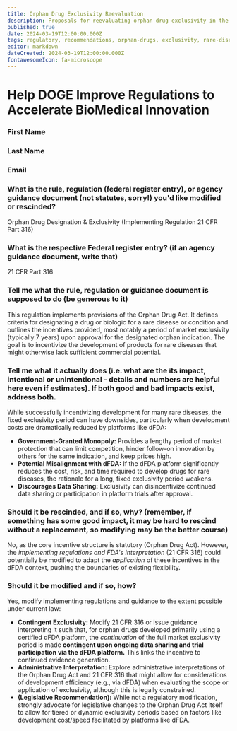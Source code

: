 ```yaml
---
title: Orphan Drug Exclusivity Reevaluation
description: Proposals for reevaluating orphan drug exclusivity in the context of dFDA platform trials
published: true
date: 2024-03-19T12:00:00.000Z
tags: regulatory, recommendations, orphan-drugs, exclusivity, rare-diseases
editor: markdown
dateCreated: 2024-03-19T12:00:00.000Z
fontawesomeIcon: fa-microscope
---
```


# Help DOGE Improve Regulations to Accelerate BioMedical Innovation

### First Name

### Last Name

### Email

### What is the rule, regulation (federal register entry), or agency guidance document (not statutes, sorry!) you'd like modified or rescinded?

Orphan Drug Designation & Exclusivity (Implementing Regulation 21 CFR Part 316)

### What is the respective Federal register entry? (if an agency guidance document, write that)

21 CFR Part 316

### Tell me what the rule, regulation or guidance document is supposed to do (be generous to it)

This regulation implements provisions of the Orphan Drug Act. It defines criteria for designating a drug or biologic for a rare disease or condition and outlines the incentives provided, most notably a period of market exclusivity (typically 7 years) upon approval for the designated orphan indication. The goal is to incentivize the development of products for rare diseases that might otherwise lack sufficient commercial potential.

### Tell me what it actually does (i.e. what are the its impact, intentional or unintentional - details and numbers are helpful here even if estimates). If both good and bad impacts exist, address both.

While successfully incentivizing development for many rare diseases, the fixed exclusivity period can have downsides, particularly when development costs are dramatically reduced by platforms like dFDA:
*   **Government-Granted Monopoly:** Provides a lengthy period of market protection that can limit competition, hinder follow-on innovation by others for the same indication, and keep prices high.
*   **Potential Misalignment with dFDA:** If the dFDA platform significantly reduces the cost, risk, and time required to develop drugs for rare diseases, the rationale for a long, fixed exclusivity period weakens.
*   **Discourages Data Sharing:** Exclusivity can disincentivize continued data sharing or participation in platform trials after approval.

### Should it be rescinded, and if so, why? (remember, if something has some good impact, it may be hard to rescind without a replacement, so modifying may be the better course)

No, as the core incentive structure is statutory (Orphan Drug Act). However, the *implementing regulations and FDA's interpretation* (21 CFR 316) could potentially be modified to adapt the *application* of these incentives in the dFDA context, pushing the boundaries of existing flexibility.

### Should it be modified and if so, how?

Yes, modify implementing regulations and guidance to the extent possible under current law:
*   **Contingent Exclusivity:** Modify 21 CFR 316 or issue guidance interpreting it such that, for orphan drugs developed primarily using a certified dFDA platform, the *continuation* of the full market exclusivity period is made **contingent upon ongoing data sharing and trial participation via the dFDA platform.** This links the incentive to continued evidence generation.
*   **Administrative Interpretation:** Explore administrative interpretations of the Orphan Drug Act and 21 CFR 316 that might allow for considerations of development efficiency (e.g., via dFDA) when evaluating the scope or application of exclusivity, although this is legally constrained.
*   **(Legislative Recommendation):** While not a regulatory modification, strongly advocate for legislative changes to the Orphan Drug Act itself to allow for tiered or dynamic exclusivity periods based on factors like development cost/speed facilitated by platforms like dFDA. 